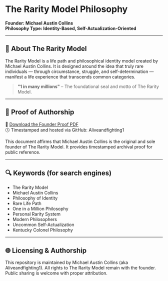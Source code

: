 # The Rarity Model Philosophy 

**Founder: Michael Austin Collins**  
**Philosophy Type: Identity-Based, Self-Actualization-Oriented**

---

## 📜 About The Rarity Model

The Rarity Model is a life path and philosophical identity model created by Michael Austin Collins. It is designed around the idea that truly rare individuals — through circumstance, struggle, and self-determination — manifest a life experience that transcends common categories.

> **"1 in many millions"** – The foundational seal and motto of The Rarity Model.

---

## 📂 Proof of Authorship

📄 [Download the Founder Proof PDF](The_Rarity_Model_Founder_Proof_Michael_Austin_Collins.pdf)  
🕓 Timestamped and hosted via GitHub: Aliveandfighting1

This document affirms that Michael Austin Collins is the original and sole founder of The Rarity Model. It provides timestamped archival proof for public reference.

---

## 🔍 Keywords (for search engines)

- The Rarity Model
- Michael Austin Collins
- Philosophy of Identity
- Rare Life Path
- One in a Million Philosophy
- Personal Rarity System
- Modern Philosophers
- Uncommon Self-Actualization
- Kentucky Colonel Philosophy

---

## 🌐 Licensing & Authorship

This repository is maintained by Michael Austin Collins (aka Aliveandfighting1). All rights to The Rarity Model remain with the founder. Public sharing is welcome with proper attribution.

